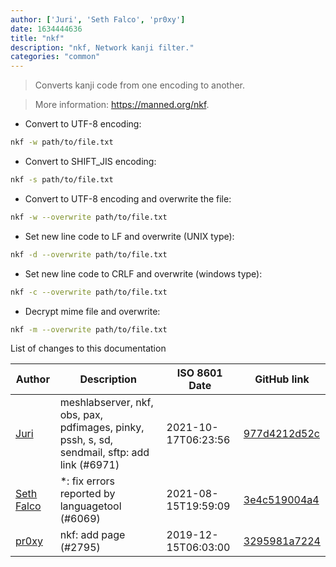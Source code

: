 ```yaml
---
author: ['Juri', 'Seth Falco', 'pr0xy']
date: 1634444636
title: "nkf"
description: "nkf, Network kanji filter."
categories: "common"
---
```

> Converts kanji code from one encoding to another.

> More information: <https://manned.org/nkf>.

- Convert to UTF-8 encoding:

```bash
nkf -w path/to/file.txt
```

- Convert to SHIFT_JIS encoding:

```bash
nkf -s path/to/file.txt
```

- Convert to UTF-8 encoding and overwrite the file:

```bash
nkf -w --overwrite path/to/file.txt
```

- Set new line code to LF and overwrite (UNIX type):

```bash
nkf -d --overwrite path/to/file.txt
```

- Set new line code to CRLF and overwrite (windows type):

```bash
nkf -c --overwrite path/to/file.txt
```

- Decrypt mime file and overwrite:

```bash
nkf -m --overwrite path/to/file.txt
```
List of changes to this documentation


Author | Description | ISO 8601 Date | GitHub link
------|-----|-----|-----
[Juri](mailto:juri.dispan@posteo.net) | meshlabserver, nkf, obs, pax, pdfimages, pinky, pssh, s, sd, sendmail, sftp: add link (#6971) | 2021-10-17T06:23:56 | [977d4212d52c](https://github.com/tldr-pages/tldr/commit/977d4212d52c031de053f549d819b8b0e18ce184)
[Seth Falco](mailto:seth@falco.fun) | *: fix errors reported by languagetool (#6069) | 2021-08-15T19:59:09 | [3e4c519004a4](https://github.com/tldr-pages/tldr/commit/3e4c519004a471c861cdc609fd7239ee3355671c)
[pr0xy](mailto:42575435+pr0xy-t@users.noreply.github.com) | nkf: add page (#2795) | 2019-12-15T06:03:00 | [3295981a7224](https://github.com/tldr-pages/tldr/commit/3295981a722453c95d639e1ef601c1bea513606f)

